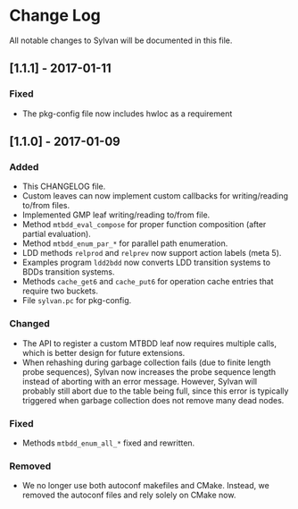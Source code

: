 # Change Log
All notable changes to Sylvan will be documented in this file.

## [1.1.1] - 2017-01-11
### Fixed
- The pkg-config file now includes hwloc as a requirement

## [1.1.0] - 2017-01-09
### Added
- This CHANGELOG file.
- Custom leaves can now implement custom callbacks for writing/reading to/from files.
- Implemented GMP leaf writing/reading to/from file.
- Method `mtbdd_eval_compose` for proper function composition (after partial evaluation).
- Method `mtbdd_enum_par_*` for parallel path enumeration.
- LDD methods `relprod` and `relprev` now support action labels (meta 5).
- Examples program `ldd2bdd` now converts LDD transition systems to BDDs transition systems.
- Methods `cache_get6` and `cache_put6` for operation cache entries that require two buckets.
- File `sylvan.pc` for pkg-config.

### Changed
- The API to register a custom MTBDD leaf now requires multiple calls, which is better design for future extensions.
- When rehashing during garbage collection fails (due to finite length probe sequences), Sylvan now increases the probe sequence length instead of aborting with an error message. However, Sylvan will probably still abort due to the table being full, since this error is typically triggered when garbage collection does not remove many dead nodes.

### Fixed
- Methods `mtbdd_enum_all_*` fixed and rewritten.

### Removed
- We no longer use both autoconf makefiles and CMake. Instead, we removed the autoconf files and rely solely on CMake now.
